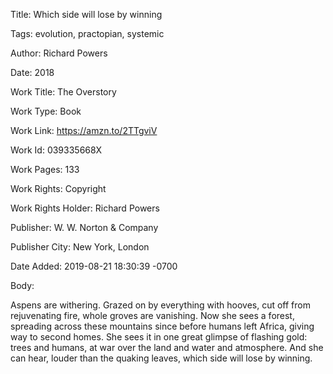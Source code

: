 Title:  Which side will lose by winning

Tags:   evolution, practopian, systemic

Author: Richard Powers

Date:   2018

Work Title: The Overstory

Work Type: Book

Work Link: https://amzn.to/2TTgviV

Work Id: 039335668X

Work Pages: 133

Work Rights: Copyright

Work Rights Holder: Richard Powers

Publisher: W. W. Norton & Company

Publisher City: New York, London

Date Added: 2019-08-21 18:30:39 -0700

Body: 

Aspens are withering. Grazed on by everything with hooves, cut off from rejuvenating fire, whole groves are vanishing. Now she sees a forest, spreading across these mountains since before humans left Africa, giving way to second homes. She sees it in one great glimpse of flashing gold: trees and humans, at war over the land and water and atmosphere. And she can hear, louder than the quaking leaves, which side will lose by winning. 

